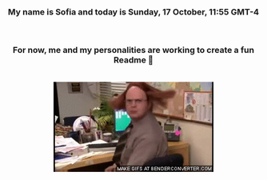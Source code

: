 


<div align="center">
<h3 >My name is Sofia and today is Sunday, 17 October, 11:55 GMT-4</h3><br>
<h3 >For now, me and my personalities are working to create a fun Readme 👋
</h3><br>
<img src='img/dwight.gif' alt='working...'/>
</div>
